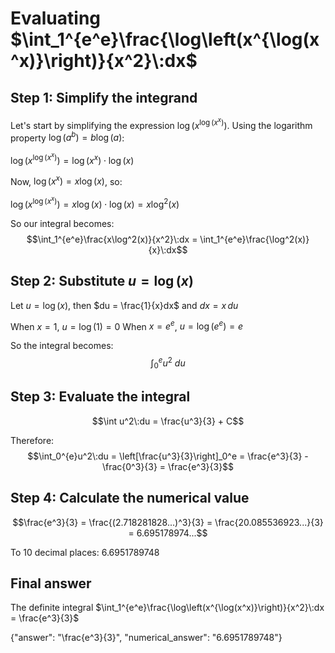 # Evaluating $\int_1^{e^e}\frac{\log\left(x^{\log(x^x)}\right)}{x^2}\:dx$

## Step 1: Simplify the integrand
Let's start by simplifying the expression $\log\left(x^{\log(x^x)}\right)$. Using the logarithm property $\log(a^b) = b\log(a)$:

$\log\left(x^{\log(x^x)}\right) = \log(x^x) \cdot \log(x)$

Now, $\log(x^x) = x\log(x)$, so:

$\log\left(x^{\log(x^x)}\right) = x\log(x) \cdot \log(x) = x\log^2(x)$

So our integral becomes:
$$\int_1^{e^e}\frac{x\log^2(x)}{x^2}\:dx = \int_1^{e^e}\frac{\log^2(x)}{x}\:dx$$

## Step 2: Substitute $u = \log(x)$
Let $u = \log(x)$, then $du = \frac{1}{x}dx$ and $dx = x\,du$

When $x = 1$, $u = \log(1) = 0$
When $x = e^e$, $u = \log(e^e) = e$

So the integral becomes:
$$\int_0^{e}u^2\:du$$

## Step 3: Evaluate the integral
$$\int u^2\:du = \frac{u^3}{3} + C$$

Therefore:
$$\int_0^{e}u^2\:du = \left[\frac{u^3}{3}\right]_0^e = \frac{e^3}{3} - \frac{0^3}{3} = \frac{e^3}{3}$$

## Step 4: Calculate the numerical value
$$\frac{e^3}{3} = \frac{(2.718281828...)^3}{3} = \frac{20.085536923...}{3} = 6.695178974...$$

To 10 decimal places: $6.6951789748$

## Final answer
The definite integral $\int_1^{e^e}\frac{\log\left(x^{\log(x^x)}\right)}{x^2}\:dx = \frac{e^3}{3}$

{"answer": "\\frac{e^3}{3}", "numerical_answer": "6.6951789748"}